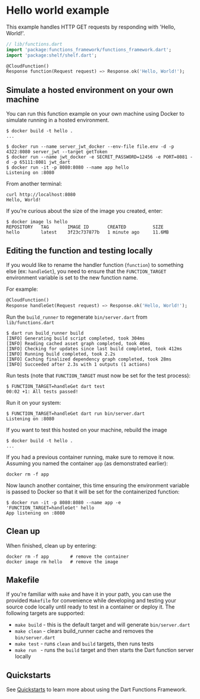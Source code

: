 # Hello world example

This example handles HTTP GET requests by responding with 'Hello, World!'.

```dart
// lib/functions.dart
import 'package:functions_framework/functions_framework.dart';
import 'package:shelf/shelf.dart';

@CloudFunction()
Response function(Request request) => Response.ok('Hello, World!');
```

## Simulate a hosted environment on your own machine

You can run this function example on your own machine using Docker to simulate
running in a hosted environment.

```shell
$ docker build -t hello .
...

$ docker run --name server_jwt_docker --env-file file.env -d -p 4322:8080 server_jwt --target getToken
$ docker run --name jwt_docker -e SECRET_PASSWORD=12456 -e PORT=8081 -d -p 65111:8081 jwt_dart
$ docker run -it -p 8080:8080 --name app hello
Listening on :8080
```

From another terminal:

```shell
curl http://localhost:8080
Hello, World!
```

If you're curious about the size of the image you created, enter:

```shell
$ docker image ls hello
REPOSITORY   TAG       IMAGE ID       CREATED          SIZE
hello        latest    3f23c737877b   1 minute ago     11.6MB
```

## Editing the function and testing locally

If you would like to rename the handler function (`function`) to something else
(ex: `handleGet`), you need to ensure that the `FUNCTION_TARGET` environment
variable is set to the new function name.

For example:

```dart
@CloudFunction()
Response handleGet(Request request) => Response.ok('Hello, World!');
```

Run the `build_runner` to regenerate `bin/server.dart` from `lib/functions.dart`

```shell
$ dart run build_runner build
[INFO] Generating build script completed, took 304ms
[INFO] Reading cached asset graph completed, took 46ms
[INFO] Checking for updates since last build completed, took 412ms
[INFO] Running build completed, took 2.2s
[INFO] Caching finalized dependency graph completed, took 28ms
[INFO] Succeeded after 2.3s with 1 outputs (1 actions)

```

Run tests (note that `FUNCTION_TARGET` must now be set for the test process):

```shell
$ FUNCTION_TARGET=handleGet dart test
00:02 +1: All tests passed!
```

Run it on your system:

```shell
$ FUNCTION_TARGET=handleGet dart run bin/server.dart
Listening on :8080
```

If you want to test this hosted on your machine, rebuild the image

```shell
$ docker build -t hello .
...
```

If you had a previous container running, make sure to remove it now. Assuming
you named the container `app` (as demonstrated earlier):

```shell
docker rm -f app
```

Now launch another container, this time ensuring the environment variable is
passed to Docker so that it will be set for the containerized function:

```shell
$ docker run -it -p 8080:8080 --name app -e 'FUNCTION_TARGET=handleGet' hello
App listening on :8080
```

## Clean up

When finished, clean up by entering:

```shell
docker rm -f app        # remove the container
docker image rm hello   # remove the image
```

## Makefile

If you're familiar with `make` and have it in your path, you can use the
provided `Makefile` for convenience while developing and testing your
source code locally until ready to test in a container or deploy it. The
following targets are supported:

* `make build` - this is the default target and will generate `bin/server.dart`
* `make clean` - clears build_runner cache and removes the `bin/server.dart`
* `make test`  - runs `clean` and `build` targets, then runs tests
* `make run ` - runs the `build` target and then starts the Dart function
  server locally

## Quickstarts

See [Quickstarts] to learn more about using the Dart Functions Framework.

[Quickstarts]:
https://github.com/GoogleCloudPlatform/functions-framework-dart/tree/main/docs#quickstarts
